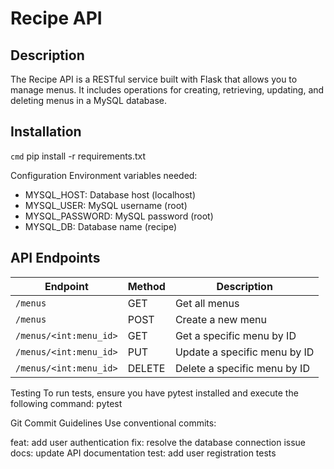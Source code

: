 # Recipe API

## Description
The Recipe API is a RESTful service built with Flask that allows you to manage menus. 
It includes operations for creating, retrieving, updating, and deleting menus in a MySQL database.

## Installation
```cmd```
pip install -r requirements.txt

Configuration
Environment variables needed:

- MYSQL_HOST: Database host (localhost)
- MYSQL_USER: MySQL username (root)
- MYSQL_PASSWORD: MySQL password (root)
- MYSQL_DB: Database name (recipe)

## API Endpoints

| Endpoint              | Method | Description                   |
|-----------------------|--------|-------------------------------|
| `/menus`              | GET    | Get all menus                 |
| `/menus`              | POST   | Create a new menu             |
| `/menus/<int:menu_id>`| GET    | Get a specific menu by ID     |
| `/menus/<int:menu_id>`| PUT    | Update a specific menu by ID  |
| `/menus/<int:menu_id>`| DELETE | Delete a specific menu by ID  |

Testing
To run tests, ensure you have pytest installed and execute the following command:
pytest


Git Commit Guidelines
Use conventional commits:

feat: add user authentication
fix: resolve the database connection issue
docs: update API documentation
test: add user registration tests


